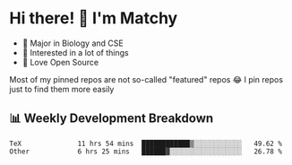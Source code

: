 # Hi there! 👋 I'm Matchy

- 🧬 Major in Biology and CSE
- 🎈 Interested in a lot of things
- 💜 Love Open Source

Most of my pinned repos are not so-called "featured" repos 😂 I pin repos just to find them more easily

## 📊 Weekly Development Breakdown

<!--START_SECTION:waka-->

```text
TeX              11 hrs 54 mins  ████████████▒░░░░░░░░░░░░   49.62 %
Other            6 hrs 25 mins   ██████▓░░░░░░░░░░░░░░░░░░   26.78 %
```

<!--END_SECTION:waka-->
